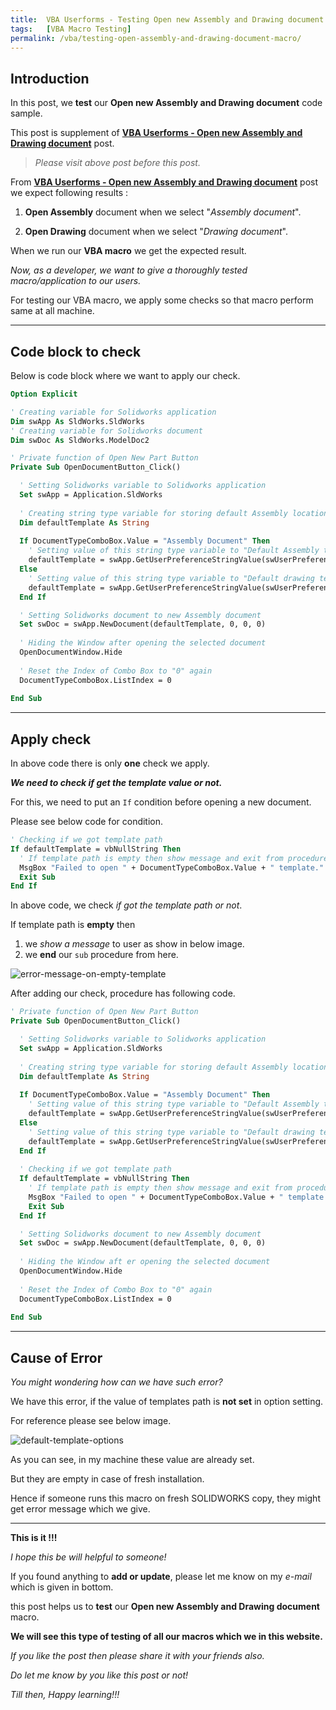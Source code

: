 ```yaml
---
title:  VBA Userforms - Testing Open new Assembly and Drawing document
tags:   [VBA Macro Testing]
permalink: /vba/testing-open-assembly-and-drawing-document-macro/
---
```


## Introduction

In this post, we **test** our **Open new Assembly and Drawing document** code sample.

This post is supplement of **[VBA Userforms - Open new Assembly and Drawing document](/vba/open-assembly-and-drawing-from-userform/)** post.

> *Please visit above post before this post.*

From **[VBA Userforms - Open new Assembly and Drawing document](/vba/open-assembly-and-drawing-from-userform/)** post we expect following results :

1. **Open Assembly** document when we select "*Assembly document*".

2. **Open Drawing** document when we select "*Drawing document*".

When we run our **VBA macro** we get the expected result.

*Now, as a developer, we want to give a thoroughly tested macro/application to our users.*

For testing our VBA macro, we apply some checks so that macro perform same at all machine.

---

## Code block to check

Below is code block where we want to apply our check.

```vb showLineNumbers
Option Explicit

' Creating variable for Solidworks application
Dim swApp As SldWorks.SldWorks
' Creating variable for Solidworks document
Dim swDoc As SldWorks.ModelDoc2

' Private function of Open New Part Button 
Private Sub OpenDocumentButton_Click()

  ' Setting Solidworks variable to Solidworks application
  Set swApp = Application.SldWorks
  
  ' Creating string type variable for storing default Assembly location
  Dim defaultTemplate As String
  
  If DocumentTypeComboBox.Value = "Assembly Document" Then
    ' Setting value of this string type variable to "Default Assembly template"
    defaultTemplate = swApp.GetUserPreferenceStringValue(swUserPreferenceStringValue_e.swDefaultTemplateAssembly)
  Else
    ' Setting value of this string type variable to "Default drawing template" without define paper size
    defaultTemplate = swApp.GetUserPreferenceStringValue(swUserPreferenceStringValue_e.swDefaultTemplateDrawing)
  End If

  ' Setting Solidworks document to new Assembly document
  Set swDoc = swApp.NewDocument(defaultTemplate, 0, 0, 0)
  
  ' Hiding the Window after opening the selected document
  OpenDocumentWindow.Hide
  
  ' Reset the Index of Combo Box to "0" again
  DocumentTypeComboBox.ListIndex = 0
    
End Sub
```

---

## Apply check

In above code there is only **one** check we apply.

***We need to check if get the template value or not.***

For this, we need to put an `If` condition before opening a new document.

Please see below code for condition.

``` vb showLineNumbers
' Checking if we got template path
If defaultTemplate = vbNullString Then
  ' If template path is empty then show message and exit from procedure.
  MsgBox "Failed to open " + DocumentTypeComboBox.Value + " template."
  Exit Sub
End If
```

In above code, we check *if got the template path or not*.

If template path is **empty** then 

1. we *show a message* to user as show in below image.
2. we **end** our `sub` procedure from here.

![error-message-on-empty-template](/assets/vba-images/Open_assembly_and_drawing_from_Userform/error-message-on-empty-template.png)

After adding our check, procedure has following code.

```vb showLineNumbers
' Private function of Open New Part Button
Private Sub OpenDocumentButton_Click()

  ' Setting Solidworks variable to Solidworks application
  Set swApp = Application.SldWorks
  
  ' Creating string type variable for storing default Assembly location
  Dim defaultTemplate As String
  
  If DocumentTypeComboBox.Value = "Assembly Document" Then
    ' Setting value of this string type variable to "Default Assembly template"
    defaultTemplate = swApp.GetUserPreferenceStringValue(swUserPreferenceStringValue_e.swDefaultTemplateAssembly)
  Else
    ' Setting value of this string type variable to "Default drawing template" without define paper size
    defaultTemplate = swApp.GetUserPreferenceStringValue(swUserPreferenceStringValue_e.swDefaultTemplateDrawing)
  End If
  
  ' Checking if we got template path
  If defaultTemplate = vbNullString Then
    ' If template path is empty then show message and exit from procedure.
    MsgBox "Failed to open " + DocumentTypeComboBox.Value + " template."
    Exit Sub
  End If

  ' Setting Solidworks document to new Assembly document
  Set swDoc = swApp.NewDocument(defaultTemplate, 0, 0, 0)
  
  ' Hiding the Window aft er opening the selected document
  OpenDocumentWindow.Hide
  
  ' Reset the Index of Combo Box to "0" again
  DocumentTypeComboBox.ListIndex = 0
    
End Sub
```

---

## Cause of Error

*You might wondering how can we have such error?*

We have this error, if the value of templates path is **not set** in option setting.

For reference please see below image.

![default-template-options](/assets/vba-images/Open_assembly_and_drawing_from_Userform/default-template-options.png)

As you can see, in my machine these value are already set.

But they are empty in case of fresh installation.

Hence if someone runs this macro on fresh SOLIDWORKS copy, they might get error message which we give.

---

**This is it !!!**

*I hope this be will helpful to someone!*

If you found anything to **add or update**, please let me know on my *e-mail* which is given in bottom.

this post helps us to **test** our **Open new Assembly and Drawing document** macro.

**We will see this type of testing of all our macros which we in this website.**

*If you like the post then please share it with your friends also.*

*Do let me know by you like this post or not!*

*Till then, Happy learning!!!*
